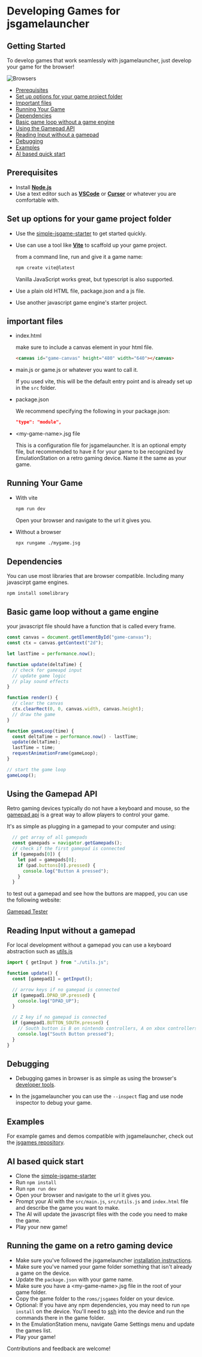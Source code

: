 # Developing Games for jsgamelauncher


## Getting Started

To develop games that work seamlessly with jsgamelauncher, just develop your game for the browser!

![Browsers](./images/browsers.png)

- [Prerequisites](#prerequisites)
- [Set up options for your game project folder](#set-up-options-for-your-game-project-folder)
- [Important files](#important-files)
- [Running Your Game](#running-your-game)
- [Dependencies](#dependencies)
- [Basic game loop without a game engine](#basic-game-loop-without-a-game-engine)
- [Using the Gamepad API](#using-the-gamepad-api)
- [Reading Input without a gamepad](#reading-input-without-a-gamepad)
- [Debugging](#debugging)
- [Examples](#examples)
- [AI based quick start](#ai-based-quick-start)


## Prerequisites

- Install [**Node.js**](https://nodejs.org/en/download)
- Use a text editor such as [**VSCode**](https://code.visualstudio.com/) or [**Cursor**](https://www.cursor.com/) or whatever you are comfortable with.

## Set up options for your game project folder

- Use the [simple-jsgame-starter](https://github.com/monteslu/simple-jsgame-starter) to get started quickly.

- Use can use a tool like [**Vite**](https://vitejs.dev/) to scaffold up your game project.


  from a command line, run and give it a game name:
  ```sh
  npm create vite@latest
  ```
  Vanilla JavaScript works great, but typescript is also supported.


- Use a plain old HTML file, package.json and a js file.

- Use another javascript game engine's starter project.


## important files

- index.html

  make sure to include a canvas element in your html file.
  ```html
  <canvas id="game-canvas" height="480" width="640"></canvas>
  ```

- main.js or game.js or whatever you want to call it.

  If you used vite, this will be the default entry point and is already set up in the `src` folder.

- package.json

  We recommend specifying the following in your package.json:
  ```json
  "type": "module",
  ```

- &lt;my-game-name&gt;.jsg file

  This is a configuration file for jsgamelauncher.
  It is an optional empty file, but recommended to have it for your game to be recognized by EmulationStation on a retro gaming device.  Name it the same as your game.

## Running Your Game

- With vite

  ```sh
  npm run dev
  ```
  Open your browser and navigate to the url it gives you.


- Without a browser

    ```sh
    npx rungame ./mygame.jsg
    ```


## Dependencies

You can use most libraries that are browser compatible. Including many javascirpt game engines.

`npm install somelibrary`

## Basic game loop without a game engine

your javascript file should have a function that is called every frame.
```js
const canvas = document.getElementById("game-canvas");
const ctx = canvas.getContext("2d");

let lastTime = performance.now();

function update(deltaTime) {
  // check for gameapd input
  // update game logic
  // play sound effects
}

function render() {
  // clear the canvas
  ctx.clearRect(0, 0, canvas.width, canvas.height);
  // draw the game
}

function gameLoop(time) {
  const deltaTime = performance.now() - lastTime;
  update(deltaTime);
  lastTime = time;
  requestAnimationFrame(gameLoop);
}

// start the game loop
gameLoop();
```


## Using the Gamepad API

Retro gaming devices typically do not have a keyboard and mouse, so the [gamepad api](https://developer.mozilla.org/en-US/docs/Web/API/Gamepad_API) is a great way to allow players to control your game.

It's as simple as plugging in a gamepad to your computer and using:

```js
  // get array of all gamepads
  const gamepads = navigator.getGamepads();
  // check if the first gamepad is connected
  if (gamepads[0]) {
    let pad = gamepads[0];
    if (pad.buttons[0].pressed) {
      console.log("Button A pressed");
    }
  }
```

to test out a gamepad and see how the buttons are mapped, you can use the following website:

[Gamepad Tester](https://gamepads.netlify.app/)


## Reading Input without a gamepad

For local development without a gamepad you can use a keyboard abstraction such as [utils.js](https://github.com/monteslu/simple-jsgame-starter/blob/main/src/utils.js)

```js
import { getInput } from "./utils.js";

function update() {
  const [gamepad1] = getInput();

  // arrow keys if no gamepad is connected
  if (gamepad1.DPAD_UP.pressed) {
    console.log("DPAD_UP");
  }

  // Z key if no gamepad is connected
  if (gamepad1.BUTTON_SOUTH.pressed) {
    // South button is B on nintendo controllers, A on xbox controllers
    console.log("South Button pressed");
  }
}
```

## Debugging

- Debugging games in browser is as simple as using the browser's [developer tools](https://developer.mozilla.org/en-US/docs/Learn/Common_questions/What_are_browser_developer_tools).

- In the jsgamelauncher you can use the `--inspect` flag and use node inspector to debug your game.

## Examples

For example games and demos compatible with jsgamelauncher, check out the [jsgames repository](https://github.com/monteslu/jsgames).

## AI based quick start
- Clone the [simple-jsgame-starter](https://github.com/monteslu/simple-jsgame-starter)
- Run `npm install`
- Run `npm run dev`
- Open your browser and navigate to the url it gives you.
- Prompt your AI with the `src/main.js`, `src/utils.js` and `index.html` file and describe the game you want to make.
- The AI will update the javascript files with the code you need to make the game.
- Play your new game!

## Running the game on a retro gaming device
- Make sure you've followed the jsgamelauncher [installation instructions](https://github.com/monteslu/jsgamelauncher/blob/main/README.md#Installing).
- Make sure you've named your game folder something that isn't already a game on the device.
- Update the `package.json` with your game name.
- Make sure you have a &lt;my-game-name&gt;.jsg file in the root of your game folder.
- Copy the game folder to the `roms/jsgames` folder on your device.
- Optional: If you have any npm dependencies, you may need to run `npm install` on the device.  You'll need to [ssh](https://en.wikipedia.org/wiki/Secure_Shell) into the device and run the commands there in the game folder.
- In the EmulationStation menu, navigate Game Settings menu and update the games list.
- Play your game!

Contributions and feedback are welcome!

